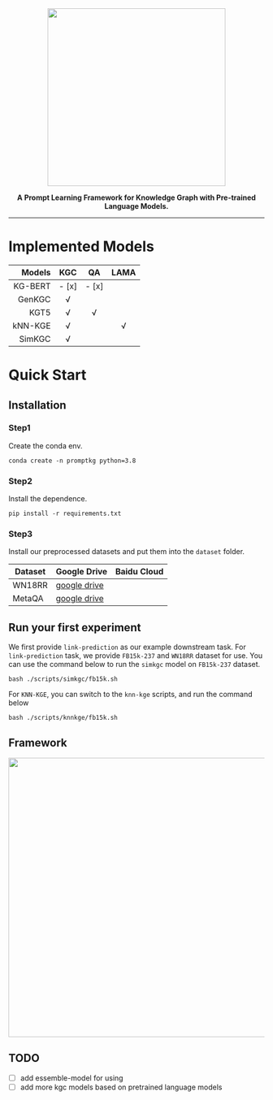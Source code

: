 <div align="center">
    <img src="https://github.com/zjunlp/PromptKG/blob/main/resources/logo.svg" width="350px">
    <p> <b>
        A Prompt Learning Framework for Knowledge Graph  with Pre-trained Language Models.</b>
    </p>
</div>



------



# Implemented Models



| Models | KGC  |  QA  |  LAMA |
| -----------: | :------: | :------: |:------: |
| KG-BERT |  - [x]  |  - [x]  | |
| GenKGC |  √   |      | |
|   KGT5 |  √   |  √   | |
| kNN-KGE |  √   |      |√ |
| SimKGC |  √   |      | |




# Quick Start

## Installation

### **Step1**

Create the conda env.

```shell
conda create -n promptkg python=3.8
```

### **Step2**

Install the dependence.

```shell
pip install -r requirements.txt
```

### Step3

Install our preprocessed datasets and put them into the `dataset` folder.

| Dataset | Google Drive                                                 | Baidu Cloud |
| ------- | ------------------------------------------------------------ | ----------- |
| WN18RR  | [google drive](https://drive.google.com/drive/folders/1k5mT3d7fldVSSyAYH5KWv3_BI3B2-BXJ?usp=sharing) |             |
| MetaQA  | [google drive](https://drive.google.com/drive/folders/1q4kph9nd4ADjvkPIZvAwYbqza7o7DFt9?usp=sharing) |             |





## Run your first experiment

We first provide `link-prediction` as our example downstream task.
For `link-prediction` task, we provide `FB15k-237` and `WN18RR` dataset for use.
You can use the command below to run the `simkgc` model on `FB15k-237` dataset.

```shell
bash ./scripts/simkgc/fb15k.sh
```

For `KNN-KGE`, you can switch to the `knn-kge` scripts, and run the command below

```shell
bash ./scripts/knnkge/fb15k.sh
```

## Framework

<div align="center">
    <img src="https://github.com/zjunlp/PromptKG/blob/main/resources/framework.jpg" width="550px">
</div>



## TODO 

- [ ] add essemble-model for using
- [ ] add more kgc models based on pretrained language models
